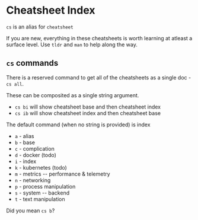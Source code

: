 # Cheatsheet Index

`cs` is an alias for `cheatsheet`

If you are new, everything in these cheatsheets is worth learning at atleast a surface level. Use `tldr` and `man` to help along the way.

## `cs` commands

There is a reserved command to get all of the cheatsheets as a single doc - `cs all`.

These can be composited as a single string argument.

* `cs bi` will show cheatsheet base and then cheatsheet index
* `cs ib` will show cheatsheet index and then cheatsheet base

The default command (when no string is provided) is index

* `a` - alias
* `b` - base
* `c` - complication
* `d` - docker (todo)
* `i` - index
* `k` - kubernetes (todo)
* `m` - metrics -- performance & telemetry
* `n` - networking
* `p` - process manipulation
* `s` - system -- backend
* `t` - text manipulation

Did you mean `cs b`?
